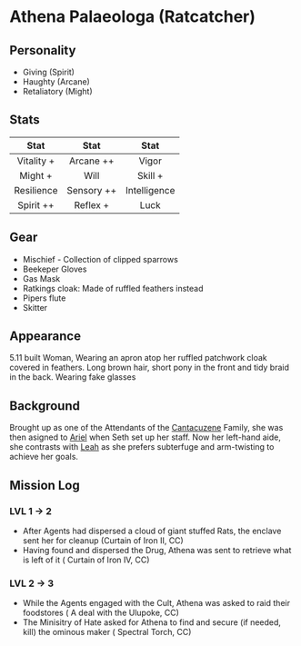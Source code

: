 # Athena Palaeologa (Ratcatcher)

## Personality

- Giving (Spirit)
- Haughty (Arcane)
- Retaliatory (Might)

## Stats

|     Stat    |  Stat        |     Stat     |
| :---------: | :----------: | :----------: |
|  Vitality +  | Arcane ++   |    Vigor     |
|     Might + |  Will        |   Skill +    |
| Resilience  | Sensory ++   | Intelligence |
|   Spirit ++ | Reflex +     |     Luck     |

## Gear 

- Mischief - Collection of clipped sparrows
- Beekeper Gloves
- Gas Mask
- Ratkings cloak: Made of ruffled feathers instead
- Pipers flute
- Skitter

## Appearance

5.11 built Woman, Wearing an apron atop her ruffled patchwork cloak covered in feathers. Long brown hair, short pony in the front and tidy braid in the back.
Wearing fake glasses

## Background

Brought up as one of the Attendants of the [Cantacuzene](./szethaelas.md) Family, she was then asigned to [Ariel](./ariel.md) when Seth set up her staff.
Now her left-hand aide, she contrasts with [Leah](/leah.md) as she prefers subterfuge and arm-twisting to achieve her goals.

## Mission Log

### LVL 1 -> 2

- After Agents had dispersed a cloud of giant stuffed Rats, the enclave sent her for cleanup (Curtain of Iron II, CC)
- Having found and dispersed the Drug, Athena was sent to retrieve what is left of it ( Curtain of Iron IV, CC)

### LVL 2 -> 3
- While the Agents engaged with the Cult, Athena was asked to raid their foodstores ( A deal with the Ulupoke, CC)
- The Minisitry of Hate asked for Athena to find and secure (if needed, kill) the ominous maker ( Spectral Torch, CC)

  
